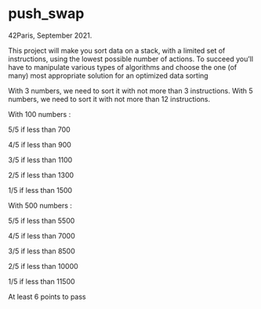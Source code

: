 # push_swap

42Paris, September 2021.

This project will make you sort data on a stack, with a limited set of instructions, using the lowest possible number of actions. To succeed you’ll have to manipulate various types of algorithms and choose the one (of many) most appropriate solution for an optimized data sorting

With 3 numbers, we need to sort it with not more than 3 instructions.
With 5 numbers, we need to sort it with not more than 12 instructions.

With 100 numbers :

5/5 if less than 700

4/5 if less than 900

3/5 if less than 1100

2/5 if less than 1300

1/5 if less than 1500

With 500 numbers :

5/5 if less than 5500

4/5 if less than 7000

3/5 if less than 8500

2/5 if less than 10000

1/5 if less than 11500

At least 6 points to pass
